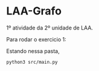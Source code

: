 # LAA-Grafo
1º atividade da 2º unidade de LAA.

Para rodar o exercicio 1:

Estando nessa pasta,

`python3 src/main.py`